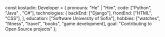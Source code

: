 const kostadin: Developer = {
    pronouns: "He" | "Him",
    code: ["Python", "Java" , "C#"],
    technologies: {
        backEnd: ["Django"],
        frontEnd: ["HTML", "CSS"],
        ],
    education: ["Software University of Sofia"],
    hobbies: ["watches", "fitness", "travel", "books", "game development],
    goal: "Contributing to Open Source projects"
};
